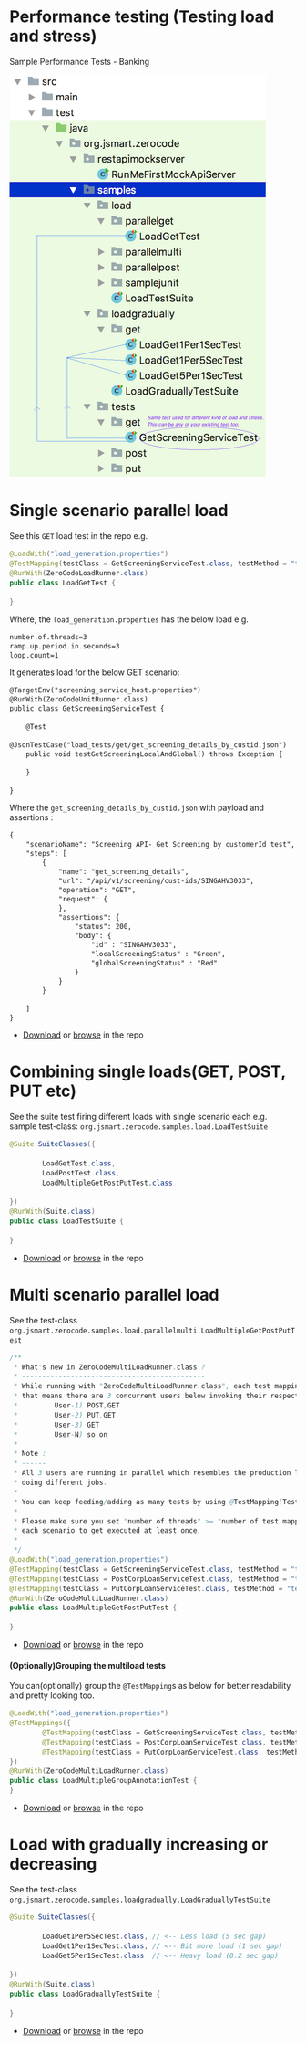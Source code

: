 # Performance testing (Testing load and stress)
Sample Performance Tests - Banking

![Prepare Scenario](help_images/load_tests_L.png)

Single scenario parallel load
===
See this `GET` load test in the repo e.g.
```java
@LoadWith("load_generation.properties")
@TestMapping(testClass = GetScreeningServiceTest.class, testMethod = "testGetScreeningLocalAndGlobal")
@RunWith(ZeroCodeLoadRunner.class)
public class LoadGetTest {

}
```
Where, the `load_generation.properties` has the below load e.g.
```properties
number.of.threads=3
ramp.up.period.in.seconds=3
loop.count=1
```

It generates load for the below GET scenario:
```
@TargetEnv("screening_service_host.properties")
@RunWith(ZeroCodeUnitRunner.class)
public class GetScreeningServiceTest {

    @Test
    @JsonTestCase("load_tests/get/get_screening_details_by_custid.json")
    public void testGetScreeningLocalAndGlobal() throws Exception {

    }

}
```

Where the `get_screening_details_by_custid.json` with payload and assertions :
```
{
    "scenarioName": "Screening API- Get Screening by customerId test",
    "steps": [
        {
            "name": "get_screening_details",
            "url": "/api/v1/screening/cust-ids/SINGAHV3033",
            "operation": "GET",
            "request": {
            },
            "assertions": {
                "status": 200,
                "body": {
                    "id" : "SINGAHV3033",
                    "localScreeningStatus" : "Green",
                    "globalScreeningStatus" : "Red"
                }
            }
        }

    ]
}
```
+ [Download](https://github.com/authorjapps/performance-tests/archive/master.zip) or [browse](https://github.com/authorjapps/performance-tests) in the repo

Combining single loads(GET, POST, PUT etc)
===
See the suite test firing different loads with single scenario each 
e.g.
sample test-class: `org.jsmart.zerocode.samples.load.LoadTestSuite`

```java
@Suite.SuiteClasses({

        LoadGetTest.class,
        LoadPostTest.class,
        LoadMultipleGetPostPutTest.class

})
@RunWith(Suite.class)
public class LoadTestSuite {

}
```
+ [Download](https://github.com/authorjapps/performance-tests/archive/master.zip) or [browse](https://github.com/authorjapps/performance-tests) in the repo

Multi scenario parallel load
===
See the test-class `org.jsmart.zerocode.samples.load.parallelmulti.LoadMultipleGetPostPutTest`
```java
/**
 * What's new in ZeroCodeMultiLoadRunner.class ?
 * ---------------------------------------------
 * While running with "ZeroCodeMultiLoadRunner.class", each test mapping here is equivalent to one user,
 * that means there are 3 concurrent users below invoking their respective user operations as:
 *         User-1) POST,GET
 *         User-2) PUT,GET
 *         User-3) GET
 *         User-N) so on
 *
 * Note :
 * ------
 * All 3 users are running in parallel which resembles the production like scenario where each user
 * doing different jobs.
 *
 * You can keep feeding/adding as many tests by using @TestMapping(TestClassName.class, "testMethodName")
 *
 * Please make sure you set "number.of.threads" >= "number of test mappings(= 3 here)" giving chance for
 * each scenario to get executed at least once.
 *
 */
@LoadWith("load_generation.properties")
@TestMapping(testClass = GetScreeningServiceTest.class, testMethod = "testGetScreeningLocalAndGlobal")
@TestMapping(testClass = PostCorpLoanServiceTest.class, testMethod = "testPostNewLoan_crudOperations")
@TestMapping(testClass = PutCorpLoanServiceTest.class, testMethod = "testPutAmendExistingLoan")
@RunWith(ZeroCodeMultiLoadRunner.class)
public class LoadMultipleGetPostPutTest {

}
```
+ [Download](https://github.com/authorjapps/performance-tests/archive/master.zip) or [browse](https://github.com/authorjapps/performance-tests) in the repo

#### (Optionally)Grouping the multiload tests
You can(optionally) group the `@TestMapping`s as below for better readability and pretty looking too.
```java
@LoadWith("load_generation.properties")
@TestMappings({
        @TestMapping(testClass = GetScreeningServiceTest.class, testMethod = "testGetScreeningLocalAndGlobal"),
        @TestMapping(testClass = PostCorpLoanServiceTest.class, testMethod = "testPostNewLoan_crudOperations"),
        @TestMapping(testClass = PutCorpLoanServiceTest.class, testMethod = "testPutAmendExistingLoan")
})
@RunWith(ZeroCodeMultiLoadRunner.class)
public class LoadMultipleGroupAnnotationTest {
}
```
+ [Download](https://github.com/authorjapps/performance-tests/archive/master.zip) or [browse](https://github.com/authorjapps/performance-tests) in the repo

Load with gradually increasing or decreasing
===

See the test-class `org.jsmart.zerocode.samples.loadgradually.LoadGraduallyTestSuite`
```java
@Suite.SuiteClasses({

        LoadGet1Per5SecTest.class, // <-- Less load (5 sec gap)
        LoadGet1Per1SecTest.class, // <-- Bit more load (1 sec gap)
        LoadGet5Per1SecTest.class  // <-- Heavy load (0.2 sec gap)

})
@RunWith(Suite.class)
public class LoadGraduallyTestSuite {

}
```
+ [Download](https://github.com/authorjapps/performance-tests/archive/master.zip) or [browse](https://github.com/authorjapps/performance-tests) in the repo
